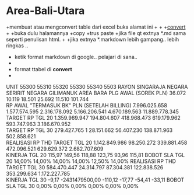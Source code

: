 # Area-Bali-Utara
+membuat atau mengconvert table dari excel buka alamat ini 
+
+
+[convert](https://ozh.github.io/ascii-tables/)
+
+buka dulu halamannya 
+copy 
+trus paste
+jika file qt extnya *.md sama seperti penulisan html. 
+
+jika extnya  *.markdown lebih gampang.. lebih ringkas ..
+ ketik format markdown di google.. pelajari di sana.. 
+ 
+ format ttabel di **convert** 
+ 
UNIT 55300 55310 55320 55330 55340 5503 
RAYON SINGARAJA NEGARA SERIRIT NEGARA GILIMANUK AREA BARA 
PLG AWAL (SOREK PLN)                  36.072                   10.119                   18.501                   25.692                   11.510                   101.744  
RP AWAL "TERMASUK BK" PLN (SETELAH BILLING)    7.996.025.658     1.577.574.595     2.316.178.092     5.166.206.541     4.670.189.563     11.889.778.345  
TARGET RP TGL 20    1.359.969.947         194.804.607         418.968.473         619.179.962         593.747.963       3.186.670.952  
TARGET RP TGL 30        279.427.765                              1           28.151.662           56.407.230         138.871.963           502.858.621  
REALISASI RP THD TARGET TGL 20    1.142.849.986           98.250.272         339.881.458         472.096.521         629.629.372       2.682.707.609  
KINERJA TGL 20 115,97 149,56 118,88 123,75 93,96 115,81 
BOBOT SLA TGL 20 14,00% 14,00% 14,00% 14,00% 12,50% 14,00% 
REALISASI RP THD TARGET TGL 30        584.470.447           24.314.797           87.304.381         122.838.526         353.299.634       1.172.227.785  
KINERJA TGL 30 -9,17 -2431479500,00 -110,12 -17,77 -54,41 -33,11 
BOBOT SLA TGL 30 0,00% 0,00% 0,00% 0,00% 0,00% 0,00% 

